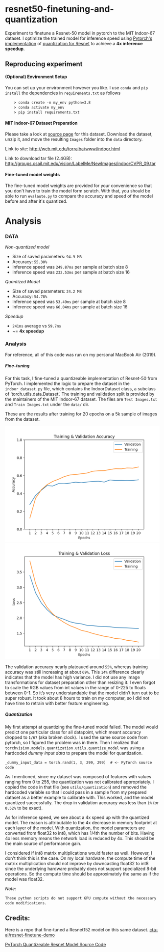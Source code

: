 # resnet50-finetuning-and-quantization
Experiment to finetune a Resnet-50 model in pytorch to the MIT Indoor-67 dataset. 
I optimize the trained model for inference speed using 
[Pytorch's implementation](https://pytorch.org/docs/stable/quantization.html) 
of [quantization for Resnet](https://github.com/pytorch/vision/blob/master/torchvision/models/quantization/resnet.py) 
to achieve a **4x inference speedup**.

## Reproducing experiment

#### (Optional) Environment Setup
You can set up your environment however you like. I use `conda` and `pip install` the
dependencies in `requirements.txt` as follows

        > conda create -n my_env python=3.8
        > conda activate my_env
        > pip install requirements.txt

#### MIT Indoor-67 Dataset Preparation

Please take a look at [source page](http://web.mit.edu/torralba/www/indoor.html) for this dataset.
Download the dataset, unzip it, and move the resulting `Images` folder
into the `data` directory.

Link to site: http://web.mit.edu/torralba/www/indoor.html

Link to download tar file (2.4GB): http://groups.csail.mit.edu/vision/LabelMe/NewImages/indoorCVPR_09.tar

#### Fine-tuned model weights
The fine-tuned model weights are provided for your convenience so that you don't have to train the model form scratch.
With that, you should be able to run `evalaute.py` to compare the accuracy and speed of the model before and after it's
quantized.


# Analysis

### DATA
*Non-quantized model*
* Size of saved parameters: `94.9 MB` 
* Accuracy: `55.30%`
* Inference speed was `249.87ms` per sample at batch size 8
* Inference speed was `232.53ms` per sample at batch size 16

*Quantized Model*
* Size of saved parameters: `24.2 MB` 
* Accuracy: `54.78%`
* Inference speed was `53.49ms` per sample at batch size 8
* Inference speed was `66.04ms` per sample at batch size 16

*Speedup*
* `241ms` average vs `59.7ms`
* ~= **4x speedup**

### Analysis

For reference, all of this code was run on my personal MacBook Air (2019). 


##### Fine-tuning
For this task, I fine-tuned a quantizeable implementation of Resnet-50 from PyTorch. 
I implemented the logic to prepare the dataset in the `indoor_dataset.py` file, which 
contains the IndoorDataset class, a subclass of ‘torch.utils.data.Dataset’. The training 
and validation split is provided by the maintainers of the MIT Indoor-67 dataset. The 
files are `Test Images.txt` and `Train Images.txt` under the `data/` dir. 

These are the results after training for 20 epochs on a 5k sample of images from the dataset.

![Training & Validation Accuracy](assets/Train_and_validation_accuracy.png)
![Training & Validation Loss](assets/Train_and_validation_loss.png)

The validation accuracy nearly plateaued around `55%`, whereas training accuracy 
was still increasing at about `69%`. This `14%` difference clearly indicates that the 
model has high variance. I did not use any image transformations for dataset preparation 
other than resizing it. I even forgot to scale the RGB values from int values in the range
of 0-225 to floats between 0-1. 
So it’s very understandable that the model didn’t turn out to be super robust. It took 
about 8 hours to train on my computer, so I did not have time to retrain with better 
feature engineering. 

##### Quantization

My first attempt at quantizing the fine-tuned model failed. The model would predict 
one particular class for all datapoint, which meant accuracy dropped to `1/67` 
(aka broken clock). I used the same source code from pytorch, so I figured the 
problem was in there. Then I realized that `torchvision.models.quantization.utils.quantize_model` 
was using a hardcoded *dummy input data* to prepare the model for quantization. 

    _dummy_input_data = torch.rand(1, 3, 299, 299)  # <- PyTorch source code

As I mentioned, since my dataset was composed of features with values ranging from 0 to 255,
the quantization was not calibrated appropriately. I copied the code in that file (see `utils/quantization`)
and removed the hardcoded variable so that I could pass in a sample from my prepared dataset as a
better example to calibrate with. This worked, and the model quantized successfully. The drop in validation 
accuracy was less than `1%` (or `0.52%` to be exact).

As for inference speed, we see about a 4x speed up with the quantized model. The reason is attributable 
to the 4x decrease in memory footprint at each layer of the model. With quantization, 
the model parameters are converted from float32 to int8, which has 1/4th the number of 
bits. Having 4x less memory means the network load is reduced by 4x. This should be the main
source of performance gain.

I considered if int8 matrix multiplications would faster as well. However, I don't 
think this is the case. On my local hardware, the compute time of the matrix multiplication 
should not improve by downcasting float32 to int8 since the underlying hardware probably 
does not support specialized 8-bit operations. So the compute time should be approximately 
the same as if the model was float32.


*Note*: 
    
    These python scripts do not support GPU compute without the necessary code modifications. 




## Credits:

Here is a repo that fine-tuned a Resnet152 model on this same dataset. 
[cta-ai/resnet-finetune-demo](https://github.com/cta-ai/resnet-finetune-demo)

[PyTorch Quantizeable Resnet Model Source Code](https://github.com/pytorch/vision/blob/1b7c0f54e2913e159394a19ac5e50daa69c142c7/torchvision/models/quantization/resnet.py)

